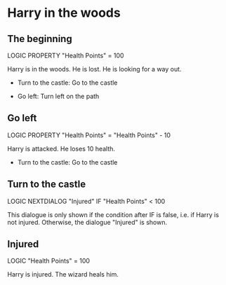 # Harry in the woods

## The beginning
LOGIC PROPERTY "Health Points" = 100 

Harry is in the woods. He is lost. He is looking for a way out.

- Turn to the castle: Go to the castle

- Go left: Turn left on the path

## Go left
LOGIC PROPERTY "Health Points" = "Health Points" - 10

Harry is attacked. He loses 10 health.

- Turn to the castle: Go to the castle

## Turn to the castle
LOGIC NEXTDIALOG "Injured" IF "Health Points" < 100

This dialogue is only shown if the condition after IF is false, i.e. if Harry is not injured.
Otherwise, the dialogue "Injured" is shown.

## Injured
LOGIC "Health Points" = 100

Harry is injured. The wizard heals him.

